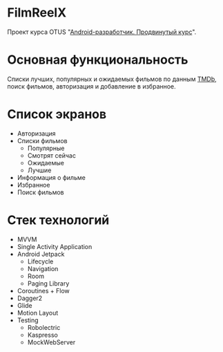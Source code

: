 # FilmReelX
Проект курса OTUS "[Android-разработчик. Продвинутый курс](https://otus.ru/lessons/advanced-android)".

# Основная функциональность
Списки лучших, популярных и ожидаемых фильмов по данным [TMDb](https://www.themoviedb.org), поиск фильмов, авторизация и добавление в избранное.

# Список экранов
* Авторизация
* Списки фильмов
  * Популярные
  * Смотрят сейчас
  * Ожидаемые
  * Лучшие
* Информация о фильме
* Избранное
* Поиск фильмов

# Стек технологий
* MVVM
* Single Activity Application
* Android Jetpack
  * Lifecycle
  * Navigation 
  * Room
  * Paging Library
* Coroutines + Flow
* Dagger2
* Glide
* Motion Layout
* Testing
  * Robolectric
  * Kaspresso
  * MockWebServer
